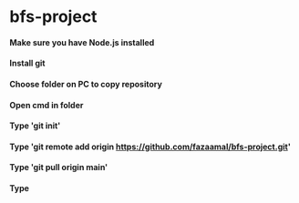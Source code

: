 # bfs-project

#### Make sure you have Node.js installed
#### Install git
#### Choose folder on PC to copy repository
#### Open cmd in folder
#### Type 'git init'
#### Type 'git remote add origin https://github.com/fazaamal/bfs-project.git'
#### Type 'git pull origin main'
#### Type 
